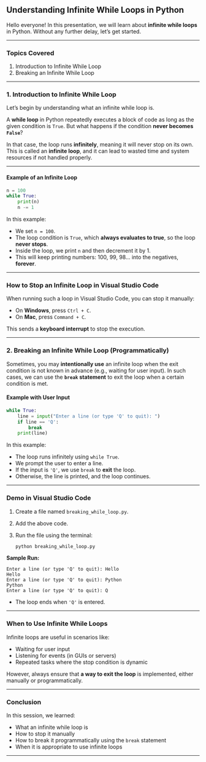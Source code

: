 ## **Understanding Infinite While Loops in Python**

Hello everyone!
In this presentation, we will learn about **infinite while loops** in Python. Without any further delay, let’s get started.

---

### **Topics Covered**

1. Introduction to Infinite While Loop
2. Breaking an Infinite While Loop

---

### **1. Introduction to Infinite While Loop**

Let’s begin by understanding what an infinite while loop is.

A **while loop** in Python repeatedly executes a block of code as long as the given condition is `True`. But what happens if the condition **never becomes `False`**?

In that case, the loop runs **infinitely**, meaning it will never stop on its own. This is called an **infinite loop**, and it can lead to wasted time and system resources if not handled properly.

---

#### **Example of an Infinite Loop**

```python
n = 100
while True:
    print(n)
    n -= 1
```

In this example:

* We set `n = 100`.
* The loop condition is `True`, which **always evaluates to true**, so the loop **never stops**.
* Inside the loop, we print `n` and then decrement it by 1.
* This will keep printing numbers: 100, 99, 98... into the negatives, **forever**.

---

### **How to Stop an Infinite Loop in Visual Studio Code**

When running such a loop in Visual Studio Code, you can stop it manually:

* On **Windows**, press `Ctrl + C`.
* On **Mac**, press `Command + C`.

This sends a **keyboard interrupt** to stop the execution.

---

### **2. Breaking an Infinite While Loop (Programmatically)**

Sometimes, you may **intentionally use** an infinite loop when the exit condition is not known in advance (e.g., waiting for user input). In such cases, we can use the **`break` statement** to exit the loop when a certain condition is met.

#### **Example with User Input**

```python
while True:
    line = input("Enter a line (or type 'Q' to quit): ")
    if line == 'Q':
        break
    print(line)
```

In this example:

* The loop runs infinitely using `while True`.
* We prompt the user to enter a line.
* If the input is `'Q'`, we use `break` to **exit** the loop.
* Otherwise, the line is printed, and the loop continues.

---

### **Demo in Visual Studio Code**

1. Create a file named `breaking_while_loop.py`.
2. Add the above code.
3. Run the file using the terminal:

   ```bash
   python breaking_while_loop.py
   ```

**Sample Run:**

```
Enter a line (or type 'Q' to quit): Hello
Hello
Enter a line (or type 'Q' to quit): Python
Python
Enter a line (or type 'Q' to quit): Q
```

* The loop ends when `'Q'` is entered.

---

### **When to Use Infinite While Loops**

Infinite loops are useful in scenarios like:

* Waiting for user input
* Listening for events (in GUIs or servers)
* Repeated tasks where the stop condition is dynamic

However, always ensure that **a way to exit the loop** is implemented, either manually or programmatically.

---

### **Conclusion**

In this session, we learned:

* What an infinite while loop is
* How to stop it manually
* How to break it programmatically using the `break` statement
* When it is appropriate to use infinite loops

---
